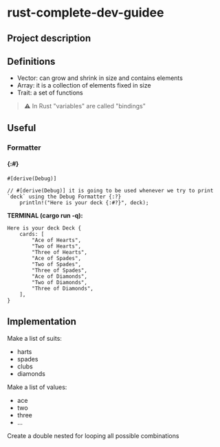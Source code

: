 # rust-complete-dev-guidee

## Project description

## Definitions

- Vector: can grow and shrink in size and contains elements
- Array: it is a collection of elements fixed in size
- Trait: a set of functions

> ⚠️ In Rust "variables" are called "bindings"

## Useful

### Formatter

#### {:#}

```
#[derive(Debug)]

// #[derive(Debug)] it is going to be used whenever we try to print `deck` using the Debug Formatter {:?}
    println!("Here is your deck {:#?}", deck);
```

**TERMINAL (cargo run -q):**

```
Here is your deck Deck {
    cards: [
        "Ace of Hearts",
        "Two of Hearts",
        "Three of Hearts",
        "Ace of Spades",
        "Two of Spades",
        "Three of Spades",
        "Ace of Diamonds",
        "Two of Diamonds",
        "Three of Diamonds",
    ],
}
```

## Implementation

Make a list of suits:

- harts
- spades
- clubs
- diamonds

Make a list of values:

- ace
- two
- three
- ...

Create a double nested for looping all possible combinations
